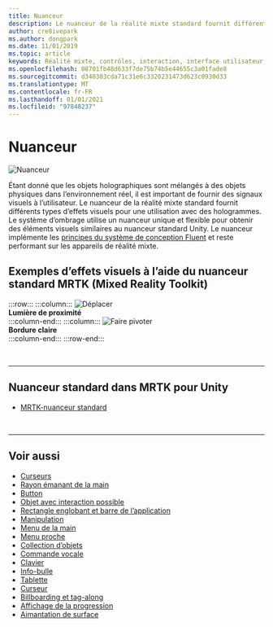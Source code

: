 ```yaml
---
title: Nuanceur
description: Le nuanceur de la réalité mixte standard fournit différents types d’effets visuels qui peuvent être utilisés avec des hologrammes.
author: cre8ivepark
ms.author: dongpark
ms.date: 11/01/2019
ms.topic: article
keywords: Réalité mixte, contrôles, interaction, interface utilisateur, expérience utilisateur, nuanceur, casque de réalité mixte, casque de réalité mixte, casque de réalité virtuelle, HoloLens, MRTK, boîte à outils de réalité mixte, effets visuels
ms.openlocfilehash: 08701fb48d633f7de75b74b5e44655c3a01fade8
ms.sourcegitcommit: d340303cda71c31e6c3320231473d623c0930d33
ms.translationtype: MT
ms.contentlocale: fr-FR
ms.lasthandoff: 01/01/2021
ms.locfileid: "97848237"
---
```

# <a name="shader"></a>Nuanceur

![Nuanceur](images/UX_Hero_StandardShader.jpg)

Étant donné que les objets holographiques sont mélangés à des objets physiques dans l’environnement réel, il est important de fournir des signaux visuels à l’utilisateur. Le nuanceur de la réalité mixte standard fournit différents types d’effets visuels pour une utilisation avec des hologrammes. Le système d’ombrage utilise un nuanceur unique et flexible pour obtenir des éléments visuels similaires au nuanceur standard Unity. Le nuanceur implémente les [principes du système de conception Fluent](https://www.microsoft.com/design/fluent/#/) et reste performant sur les appareils de réalité mixte.
<br>

## <a name="examples-of-visual-effects-using-mrtk-mixed-reality-toolkit-standard-shader"></a>Exemples d’effets visuels à l’aide du nuanceur standard MRTK (Mixed Reality Toolkit) 
:::row:::
    :::column:::
       ![Déplacer](images/UX_Button_Affordance_ProximityLight.jpg)<br>
       **Lumière de proximité**<br>
    :::column-end:::
    :::column:::
       ![Faire pivoter](images/UX_Button_Affordance_FocusHighlight.jpg)<br>
        **Bordure claire**<br>
    :::column-end:::
:::row-end:::

<br>

---

## <a name="standard-shader-in-mrtk-for-unity"></a>Nuanceur standard dans MRTK pour Unity

* [MRTK-nuanceur standard](https://microsoft.github.io/MixedRealityToolkit-Unity/Documentation/README_MRTKStandardShader.html)

<br>

---

## <a name="see-also"></a>Voir aussi

* [Curseurs](cursors.md)
* [Rayon émanant de la main](point-and-commit.md)
* [Button](button.md)
* [Objet avec interaction possible](interactable-object.md)
* [Rectangle englobant et barre de l’application](app-bar-and-bounding-box.md)
* [Manipulation](direct-manipulation.md)
* [Menu de la main](hand-menu.md)
* [Menu proche](near-menu.md)
* [Collection d’objets](object-collection.md)
* [Commande vocale](voice-input.md)
* [Clavier](keyboard.md)
* [Info-bulle](tooltip.md)
* [Tablette](slate.md)
* [Curseur](slider.md)
* [Billboarding et tag-along](billboarding-and-tag-along.md)
* [Affichage de la progression](progress.md)
* [Aimantation de surface](surface-magnetism.md)
